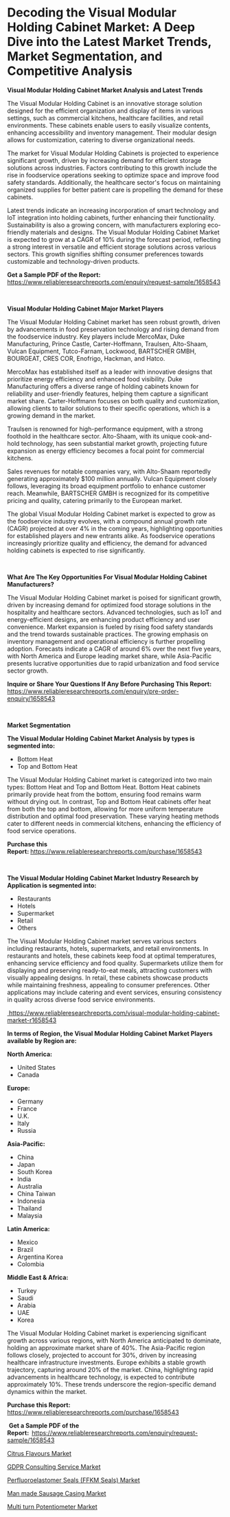 <p><h1>Decoding the Visual Modular Holding Cabinet Market: A Deep Dive into the Latest Market Trends, Market Segmentation, and Competitive Analysis</h1></p><p><strong>Visual Modular Holding Cabinet Market Analysis and Latest Trends</strong></p>
<p><p>The Visual Modular Holding Cabinet is an innovative storage solution designed for the efficient organization and display of items in various settings, such as commercial kitchens, healthcare facilities, and retail environments. These cabinets enable users to easily visualize contents, enhancing accessibility and inventory management. Their modular design allows for customization, catering to diverse organizational needs.</p><p>The market for Visual Modular Holding Cabinets is projected to experience significant growth, driven by increasing demand for efficient storage solutions across industries. Factors contributing to this growth include the rise in foodservice operations seeking to optimize space and improve food safety standards. Additionally, the healthcare sector's focus on maintaining organized supplies for better patient care is propelling the demand for these cabinets.</p><p>Latest trends indicate an increasing incorporation of smart technology and IoT integration into holding cabinets, further enhancing their functionality. Sustainability is also a growing concern, with manufacturers exploring eco-friendly materials and designs. The Visual Modular Holding Cabinet Market is expected to grow at a CAGR of 10% during the forecast period, reflecting a strong interest in versatile and efficient storage solutions across various sectors. This growth signifies shifting consumer preferences towards customizable and technology-driven products.</p></p>
<p><strong>Get a Sample PDF of the Report:&nbsp;</strong> <a href="https://www.reliableresearchreports.com/enquiry/request-sample/1658543?utm_campaign=7&utm_medium=2&utm_source=Github&utm_content=ia&utm_term=28092024&utm_id=visual-modular-holding-cabinet">https://www.reliableresearchreports.com/enquiry/request-sample/1658543</a></p>
<p>&nbsp;</p>
<p><strong>Visual Modular Holding Cabinet Major Market Players</strong></p>
<p><p>The Visual Modular Holding Cabinet market has seen robust growth, driven by advancements in food preservation technology and rising demand from the foodservice industry. Key players include MercoMax, Duke Manufacturing, Prince Castle, Carter-Hoffmann, Traulsen, Alto-Shaam, Vulcan Equipment, Tutco-Farnam, Lockwood, BARTSCHER GMBH, BOURGEAT, CRES COR, Enofrigo, Hackman, and Hatco.</p><p>MercoMax has established itself as a leader with innovative designs that prioritize energy efficiency and enhanced food visibility. Duke Manufacturing offers a diverse range of holding cabinets known for reliability and user-friendly features, helping them capture a significant market share. Carter-Hoffmann focuses on both quality and customization, allowing clients to tailor solutions to their specific operations, which is a growing demand in the market.</p><p>Traulsen is renowned for high-performance equipment, with a strong foothold in the healthcare sector. Alto-Shaam, with its unique cook-and-hold technology, has seen substantial market growth, projecting future expansion as energy efficiency becomes a focal point for commercial kitchens.</p><p>Sales revenues for notable companies vary, with Alto-Shaam reportedly generating approximately $100 million annually. Vulcan Equipment closely follows, leveraging its broad equipment portfolio to enhance customer reach. Meanwhile, BARTSCHER GMBH is recognized for its competitive pricing and quality, catering primarily to the European market.</p><p>The global Visual Modular Holding Cabinet market is expected to grow as the foodservice industry evolves, with a compound annual growth rate (CAGR) projected at over 4% in the coming years, highlighting opportunities for established players and new entrants alike. As foodservice operations increasingly prioritize quality and efficiency, the demand for advanced holding cabinets is expected to rise significantly.</p></p>
<p>&nbsp;</p>
<p><strong>What Are The Key Opportunities For Visual Modular Holding Cabinet Manufacturers?</strong></p>
<p><p>The Visual Modular Holding Cabinet market is poised for significant growth, driven by increasing demand for optimized food storage solutions in the hospitality and healthcare sectors. Advanced technologies, such as IoT and energy-efficient designs, are enhancing product efficiency and user convenience. Market expansion is fueled by rising food safety standards and the trend towards sustainable practices. The growing emphasis on inventory management and operational efficiency is further propelling adoption. Forecasts indicate a CAGR of around 6% over the next five years, with North America and Europe leading market share, while Asia-Pacific presents lucrative opportunities due to rapid urbanization and food service sector growth.</p></p>
<p><strong>Inquire or Share Your Questions If Any Before Purchasing This Report:</strong> <a href="https://www.reliableresearchreports.com/enquiry/pre-order-enquiry/1658543?utm_campaign=7&utm_medium=2&utm_source=Github&utm_content=ia&utm_term=28092024&utm_id=visual-modular-holding-cabinet">https://www.reliableresearchreports.com/enquiry/pre-order-enquiry/1658543</a></p>
<p>&nbsp;</p>
<p><strong>Market Segmentation</strong></p>
<p><strong>The Visual Modular Holding Cabinet Market Analysis by types is segmented into:</strong></p>
<p><ul><li>Bottom Heat</li><li>Top and Bottom Heat</li></ul></p>
<p><p>The Visual Modular Holding Cabinet market is categorized into two main types: Bottom Heat and Top and Bottom Heat. Bottom Heat cabinets primarily provide heat from the bottom, ensuring food remains warm without drying out. In contrast, Top and Bottom Heat cabinets offer heat from both the top and bottom, allowing for more uniform temperature distribution and optimal food preservation. These varying heating methods cater to different needs in commercial kitchens, enhancing the efficiency of food service operations.</p></p>
<p><strong>Purchase this Report:&nbsp;</strong><a href="https://www.reliableresearchreports.com/purchase/1658543?utm_campaign=7&utm_medium=2&utm_source=Github&utm_content=ia&utm_term=28092024&utm_id=visual-modular-holding-cabinet">https://www.reliableresearchreports.com/purchase/1658543</a></p>
<p>&nbsp;</p>
<p><strong>The Visual Modular Holding Cabinet Market Industry Research by Application is segmented into:</strong></p>
<p><ul><li>Restaurants</li><li>Hotels</li><li>Supermarket</li><li>Retail</li><li>Others</li></ul></p>
<p><p>The Visual Modular Holding Cabinet market serves various sectors including restaurants, hotels, supermarkets, and retail environments. In restaurants and hotels, these cabinets keep food at optimal temperatures, enhancing service efficiency and food quality. Supermarkets utilize them for displaying and preserving ready-to-eat meals, attracting customers with visually appealing designs. In retail, these cabinets showcase products while maintaining freshness, appealing to consumer preferences. Other applications may include catering and event services, ensuring consistency in quality across diverse food service environments.</p></p>
<p><a href="https://www.reliableresearchreports.com/visual-modular-holding-cabinet-market-r1658543?utm_campaign=7&utm_medium=2&utm_source=Github&utm_content=ia&utm_term=28092024&utm_id=visual-modular-holding-cabinet">&nbsp;https://www.reliableresearchreports.com/visual-modular-holding-cabinet-market-r1658543</a></p>
<p><strong>In terms of Region, the Visual Modular Holding Cabinet Market Players available by Region are:</strong></p>
<p>
    <p> <strong> North America: </strong>
        <ul>
            <li>United States</li>
            <li>Canada</li>
        </ul>
        </p> 
    <p> <strong> Europe: </strong>
        <ul>
            <li>Germany</li>
            <li>France</li>
            <li>U.K.</li>
            <li>Italy</li>
            <li>Russia</li>
        </ul>
        </p> 
    <p> <strong> Asia-Pacific: </strong>
        <ul>
            <li>China</li>
            <li>Japan</li>
            <li>South Korea</li>
            <li>India</li>
            <li>Australia</li>
            <li>China Taiwan</li>
            <li>Indonesia</li>
            <li>Thailand</li>
            <li>Malaysia</li>
        </ul>
        </p> 
    <p> <strong> Latin America: </strong>
        <ul>
            <li>Mexico</li>
            <li>Brazil</li>
            <li>Argentina Korea</li>
            <li>Colombia</li>
        </ul>
        </p> 
    <p> <strong> Middle East & Africa: </strong>
        <ul>
            <li>Turkey</li>
            <li>Saudi</li>
            <li>Arabia</li>
            <li>UAE</li>
            <li>Korea</li>
        </ul>
    </p>
    </p>
<p><p>The Visual Modular Holding Cabinet market is experiencing significant growth across various regions, with North America anticipated to dominate, holding an approximate market share of 40%. The Asia-Pacific region follows closely, projected to account for 30%, driven by increasing healthcare infrastructure investments. Europe exhibits a stable growth trajectory, capturing around 20% of the market. China, highlighting rapid advancements in healthcare technology, is expected to contribute approximately 10%. These trends underscore the region-specific demand dynamics within the market.</p></p>
<p><strong>Purchase this Report: </strong><a href="https://www.reliableresearchreports.com/purchase/1658543?utm_campaign=7&utm_medium=2&utm_source=Github&utm_content=ia&utm_term=28092024&utm_id=visual-modular-holding-cabinet">https://www.reliableresearchreports.com/purchase/1658543</a></p>
<p>&nbsp;<strong>Get a Sample PDF of the Report:&nbsp;&nbsp;</strong><a href="https://www.reliableresearchreports.com/enquiry/request-sample/1658543?utm_campaign=7&utm_medium=2&utm_source=Github&utm_content=ia&utm_term=28092024&utm_id=visual-modular-holding-cabinet">https://www.reliableresearchreports.com/enquiry/request-sample/1658543</a></p>
<p><strong></strong></p>
<p><p><a href="https://issuu.com/reportprime-2/docs/citrus-flavours-market-size-2030.pp_49ebe742770b4a?utm_campaign=7&utm_medium=2&utm_source=Github&utm_content=ia&utm_term=28092024&utm_id=visual-modular-holding-cabinet">Citrus Flavours Market</a></p><p><a href="https://issuu.com/reportprime-2/docs/gdpr-consulting-service-market-size_1ee2c2faabb941?utm_campaign=7&utm_medium=2&utm_source=Github&utm_content=ia&utm_term=28092024&utm_id=visual-modular-holding-cabinet">GDPR Consulting Service Market</a></p><p><a href="https://github.com/FahadAhmed223/Market-Research-Report-List-1/blob/main/perfluoroelastomer-seals-ffkm-seals-market.md?utm_campaign=7&utm_medium=2&utm_source=Github&utm_content=ia&utm_term=28092024&utm_id=visual-modular-holding-cabinet">Perfluoroelastomer Seals (FFKM Seals) Market</a></p><p><a href="https://www.linkedin.com/pulse/global-man-made-sausage-casing-market-share-growth-opportunities-wooce?trackingId=M1hx3kc1TLui%2BJM3Pi8eKw%3D%3D&utm_campaign=7&utm_medium=2&utm_source=Github&utm_content=ia&utm_term=28092024&utm_id=visual-modular-holding-cabinet">Man made Sausage Casing Market</a></p><p><a href="https://www.linkedin.com/pulse/global-multi-turn-potentiometer-market-trends-analysis-future-qlubc?trackingId=E3MrwOMvR5eqYlj%2Ft%2FcRqA%3D%3D&utm_campaign=7&utm_medium=2&utm_source=Github&utm_content=ia&utm_term=28092024&utm_id=visual-modular-holding-cabinet">Multi turn Potentiometer Market</a></p></p>